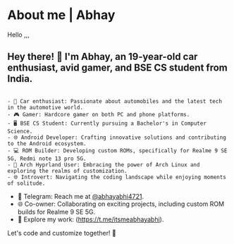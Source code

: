 # About me | Abhay
 Hello ,,,


## Hey there! 👋 I'm Abhay, an 19-year-old car enthusiast, avid gamer, and BSE CS student from India.
 ```

- 🚗 Car enthusiast: Passionate about automobiles and the latest tech in the automotive world.
- 🎮 Gamer: Hardcore gamer on both PC and phone platforms.
- 🖥️ BSE CS Student: Currently pursuing a Bachelor's in Computer Science.
- 🌐 Android Developer: Crafting innovative solutions and contributing to the Android ecosystem.
- 💻 ROM Builder: Developing custom ROMs, specifically for Realme 9 SE 5G, Redmi note 13 pro 5G.
- 🤖 Arch Hyprland User: Embracing the power of Arch Linux and exploring the realms of customization.
- 🌐 Introvert: Navigating the coding landscape while enjoying moments of solitude.

```

- 📱 Telegram: Reach me at [@abhayabhi4721](https://t.me/abhayabhi4721).
- 🌐 Co-owner: Collaborating on exciting projects, including custom ROM builds for Realme 9 SE 5G.
- 🚀 Explore my work: (https://t.me/itsmeabhayabhi).

Let's code and customize together! 🌟
